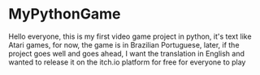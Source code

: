 # MyPythonGame
Hello everyone, this is my first video game project in python, it's text like Atari games, for now, the game is in Brazilian Portuguese, later, if the project goes well
and goes ahead, I want the translation in English and wanted to release it on the itch.io platform for free for everyone to play
